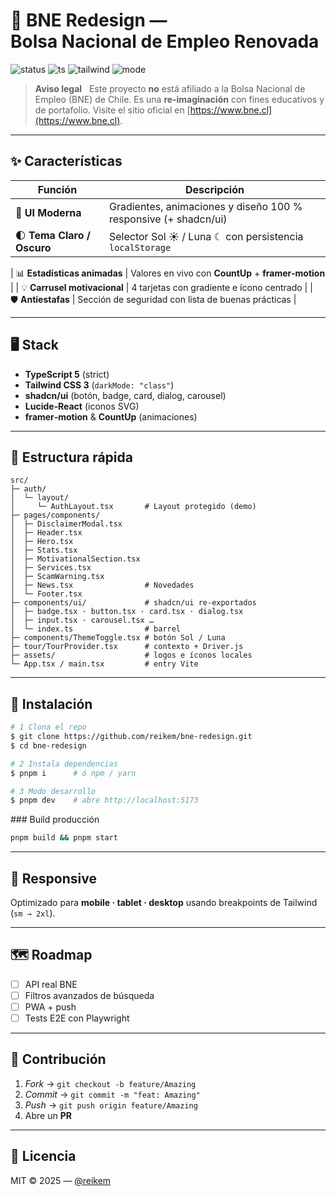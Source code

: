 # 🚀 BNE Redesign — Bolsa Nacional de Empleo Renovada

![status](https://img.shields.io/badge/status-demo-brightgreen)
![ts](https://img.shields.io/badge/TypeScript-5.0-blue)
![tailwind](https://img.shields.io/badge/TailwindCSS-3.0-38bdf8)
![mode](https://img.shields.io/badge/dark‑%2F‑light%20mode-toggle-success)

> **Aviso legal**  
> Este proyecto **no** está afiliado a la Bolsa Nacional de Empleo (BNE) de Chile. Es una **re‑imaginación** con fines educativos y de portafolio. Visite el sitio oficial en [https://www.bne.cl](https://www.bne.cl).

---

## ✨ Características

| Función                      | Descripción                                                     |
| ---------------------------- | --------------------------------------------------------------- |
| 🎨 **UI Moderna**            | Gradientes, animaciones y diseño 100 % responsive (+ shadcn/ui) |
| 🌓 **Tema Claro / Oscuro**   | Selector Sol ☀︎ / Luna ☾ con persistencia `localStorage`        |

| 📊 **Estadísticas animadas** | Valores en vivo con **CountUp** + **framer‑motion**             |
| 💡 **Carrusel motivacional** | 4 tarjetas con gradiente e ícono centrado                       |
| 🛡 **Antiestafas**           | Sección de seguridad con lista de buenas prácticas              |

---

## 🖥️ Stack

* **TypeScript 5** (strict)
* **Tailwind CSS 3** (`darkMode: "class"`)
* **shadcn/ui** (botón, badge, card, dialog, carousel)
* **Lucide‑React** (iconos SVG)
* **framer‑motion** & **CountUp** (animaciones)


---

## 📂 Estructura rápida

````text
src/
├─ auth/
│  └─ layout/
│     └─ AuthLayout.tsx       # Layout protegido (demo)
├─ pages/components/
│  ├─ DisclaimerModal.tsx
│  ├─ Header.tsx
│  ├─ Hero.tsx
│  ├─ Stats.tsx
│  ├─ MotivationalSection.tsx
│  ├─ Services.tsx
│  ├─ ScamWarning.tsx
│  ├─ News.tsx                # Novedades
│  └─ Footer.tsx
├─ components/ui/             # shadcn/ui re‑exportados
│  ├─ badge.tsx · button.tsx · card.tsx · dialog.tsx
│  ├─ input.tsx · carousel.tsx …
│  └─ index.ts                # barrel
├─ components/ThemeToggle.tsx # botón Sol / Luna
├─ tour/TourProvider.tsx      # contexto + Driver.js
├─ assets/                    # logos e íconos locales
└─ App.tsx / main.tsx         # entry Vite

````

---

## 🚀 Instalación

```bash
# 1 Clona el repo
$ git clone https://github.com/reikem/bne-redesign.git
$ cd bne-redesign

# 2 Instala dependencias
$ pnpm i      # ó npm / yarn

# 3 Modo desarrollo
$ pnpm dev    # abre http://localhost:5173
```

\### Build producción

```bash
pnpm build && pnpm start
```

---

## 📱 Responsive

Optimizado para **mobile · tablet · desktop** usando breakpoints de Tailwind (`sm → 2xl`).

---

## 🗺️ Roadmap

* [ ] API real BNE
* [ ] Filtros avanzados de búsqueda
* [ ] PWA + push
* [ ] Tests E2E con Playwright

---

## 🤝 Contribución

1. *Fork* → `git checkout -b feature/Amazing`
2. *Commit* → `git commit -m "feat: Amazing"`
3. *Push* → `git push origin feature/Amazing`
4. Abre un **PR**

---

## 📄 Licencia

MIT © 2025 — [@reikem](https://github.com/reikem)
